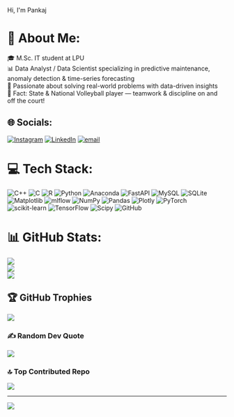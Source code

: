 Hi, I'm Pankaj

# 💫 About Me:
🎓 M.Sc. IT student at LPU<br>📊 Data Analyst / Data Scientist specializing in predictive maintenance, anomaly detection & time-series forecasting<br>🧩 Passionate about solving real-world problems with data-driven insights<br>🏐 Fact: State & National Volleyball player — teamwork & discipline on and off the court!


## 🌐 Socials:
[![Instagram](https://img.shields.io/badge/Instagram-%23E4405F.svg?logo=Instagram&logoColor=white)](https://instagram.com/__p.a.n.k.a.j__y.a.d.a.v__) [![LinkedIn](https://img.shields.io/badge/LinkedIn-%230077B5.svg?logo=linkedin&logoColor=white)](https://linkedin.com/in/pankaj-yadav-089b77259) [![email](https://img.shields.io/badge/Email-D14836?logo=gmail&logoColor=white)](mailto:pankajya0003@gmail.com) 

# 💻 Tech Stack:
![C++](https://img.shields.io/badge/c++-%2300599C.svg?style=plastic&logo=c%2B%2B&logoColor=white) ![C](https://img.shields.io/badge/c-%2300599C.svg?style=plastic&logo=c&logoColor=white) ![R](https://img.shields.io/badge/r-%23276DC3.svg?style=plastic&logo=r&logoColor=white) ![Python](https://img.shields.io/badge/python-3670A0?style=plastic&logo=python&logoColor=ffdd54) ![Anaconda](https://img.shields.io/badge/Anaconda-%2344A833.svg?style=plastic&logo=anaconda&logoColor=white) ![FastAPI](https://img.shields.io/badge/FastAPI-005571?style=plastic&logo=fastapi) ![MySQL](https://img.shields.io/badge/mysql-4479A1.svg?style=plastic&logo=mysql&logoColor=white) ![SQLite](https://img.shields.io/badge/sqlite-%2307405e.svg?style=plastic&logo=sqlite&logoColor=white) ![Matplotlib](https://img.shields.io/badge/Matplotlib-%23ffffff.svg?style=plastic&logo=Matplotlib&logoColor=black) ![mlflow](https://img.shields.io/badge/mlflow-%23d9ead3.svg?style=plastic&logo=numpy&logoColor=blue) ![NumPy](https://img.shields.io/badge/numpy-%23013243.svg?style=plastic&logo=numpy&logoColor=white) ![Pandas](https://img.shields.io/badge/pandas-%23150458.svg?style=plastic&logo=pandas&logoColor=white) ![Plotly](https://img.shields.io/badge/Plotly-%233F4F75.svg?style=plastic&logo=plotly&logoColor=white) ![PyTorch](https://img.shields.io/badge/PyTorch-%23EE4C2C.svg?style=plastic&logo=PyTorch&logoColor=white) ![scikit-learn](https://img.shields.io/badge/scikit--learn-%23F7931E.svg?style=plastic&logo=scikit-learn&logoColor=white) ![TensorFlow](https://img.shields.io/badge/TensorFlow-%23FF6F00.svg?style=plastic&logo=TensorFlow&logoColor=white) ![Scipy](https://img.shields.io/badge/SciPy-%230C55A5.svg?style=plastic&logo=scipy&logoColor=%white) ![GitHub](https://img.shields.io/badge/github-%23121011.svg?style=plastic&logo=github&logoColor=white)
# 📊 GitHub Stats:
![](https://github-readme-stats.vercel.app/api?username=AlfaPankaj&theme=merko&hide_border=true&include_all_commits=false&count_private=false)<br/>
![](https://nirzak-streak-stats.vercel.app/?user=AlfaPankaj&theme=merko&hide_border=true)<br/>
![](https://github-readme-stats.vercel.app/api/top-langs/?username=AlfaPankaj&theme=merko&hide_border=true&include_all_commits=false&count_private=false&layout=compact)

## 🏆 GitHub Trophies
![](https://github-profile-trophy.vercel.app/?username=AlfaPankaj&theme=merko&no-frame=false&no-bg=true&margin-w=4)

### ✍️ Random Dev Quote
![](https://quotes-github-readme.vercel.app/api?type=horizontal&theme=merko)

### 🔝 Top Contributed Repo
![](https://github-contributor-stats.vercel.app/api?username=AlfaPankaj&limit=5&theme=gruvbox&combine_all_yearly_contributions=true)

---
[![](https://visitcount.itsvg.in/api?id=AlfaPankaj&icon=10&color=4)](https://visitcount.itsvg.in)

<!-- Proudly created with GPRM ( https://gprm.itsvg.in ) -->

